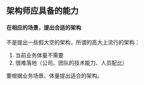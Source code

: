 ## 架构师应具备的能力

#### 在相应的场景，提出合适的架构

不是提出一些假大空的架构，所谓的高大上流行的架构：

1. 当前业务体量不需要
2. 很难落地（公司、团队的技术能力、人员配比）

要根据业务场景、体量提出适合的架构。

